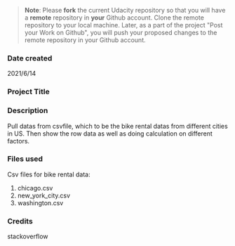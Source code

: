 >**Note**: Please **fork** the current Udacity repository so that you will have a **remote** repository in **your** Github account. Clone the remote repository to your local machine. Later, as a part of the project "Post your Work on Github", you will push your proposed changes to the remote repository in your Github account.

### Date created
2021/6/14

### Project Title
<Explore US Bikeshare Data>

### Description
Pull datas from csvfile, which to be the bike rental datas from different cities in US.
Then show the row data as well as doing calculation on different factors.

### Files used
Csv files for bike rental data:
1. chicago.csv
2. new_york_city.csv
3. washington.csv

### Credits
stackoverflow

